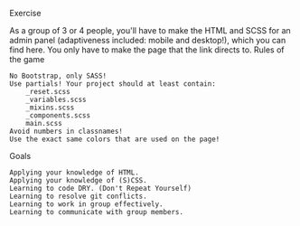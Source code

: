 Exercise

As a group of 3 or 4 people, you'll have to make the HTML and SCSS for an admin panel (adaptiveness included: mobile and desktop!), which you can find here. You only have to make the page that the link directs to.
Rules of the game

    No Bootstrap, only SASS!
    Use partials! Your project should at least contain:
        _reset.scss
        _variables.scss
        _mixins.scss
        _components.scss
        main.scss
    Avoid numbers in classnames!
    Use the exact same colors that are used on the page!

Goals

    Applying your knowledge of HTML.
    Applying your knowledge of (S)CSS.
    Learning to code DRY. (Don't Repeat Yourself)
    Learning to resolve git conflicts.
    Learning to work in group effectively.
    Learning to communicate with group members.
